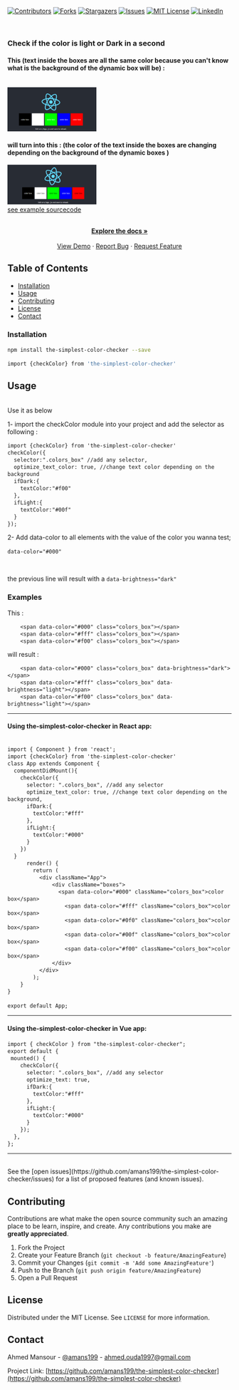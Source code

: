 [![Contributors][contributors-shield]][contributors-url]
[![Forks][forks-shield]][forks-url]
[![Stargazers][stars-shield]][stars-url]
[![Issues][issues-shield]][issues-url]
[![MIT License][license-shield]][license-url]
[![LinkedIn][linkedin-shield]][linkedin-url]

<!-- PROJECT Description -->
<br />
<p align="center">

  <h3 >Check if the color is light or Dark in a second</h3>
  <h4 >This (text inside the boxes are all the same color because you can't know what is the background of the dynamic box will be) : </h4>
    <br />
    <img  src="images/dynamic_backgrounds_before_using_color_checker.PNG" alt="dynamic_backgrounds_before_using_color_checker" width="200" >
    <br />
    <h4 >will turn into this : (the color of the text inside the boxes are changing depending on the background of the dynamic boxes )  </h4>
    <img   src="images/dynamic_backgrounds_after_using_color_checker.PNG" alt="dynamic_backgrounds_after_using_color_checker" width="200" >
    <br />
    <a href="https://github.com/amans199/color_checker_example" target="_blank">see example sourcecode</a>
  <p align="center">
    <br />
    <a href="https://github.com/amans199/the-simplest-color-checker"><strong>Explore the docs »</strong></a>
    <br />
    <br />
    <a href="https://github.com/amans199/the-simplest-color-checker">View Demo</a>
    ·
    <a href="https://github.com/amans199/the-simplest-color-checker/issues">Report Bug</a>
    ·
    <a href="https://github.com/amans199/the-simplest-color-checker/issues">Request Feature</a>
  </p>
</p>


<!-- TABLE OF CONTENTS -->
## Table of Contents
* [Installation](#installation)
* [Usage](#usage)
* [Contributing](#contributing)
* [License](#license)
* [Contact](#contact)

### Installation

```sh
npm install the-simplest-color-checker --save
```
```sh
import {checkColor} from 'the-simplest-color-checker'
```

<!-- USAGE EXAMPLES -->
## Usage


<br />
Use it as below
<br />

1- import the checkColor module into your project and add the selector as following : 

```
import {checkColor} from 'the-simplest-color-checker'
checkColor({
  selector:".colors_box" //add any selector,
  optimize_text_color: true, //change text color depending on the background
  ifDark:{
    textColor:"#f00"
  },
  ifLight:{
    textColor:"#00f"
  }
});
```
2- Add data-color to all elements with the value of the color you wanna test;

`data-color="#000"`

<br/>

the previous line will result with a 
`data-brightness="dark"`

### Examples
This : 
```
    <span data-color="#000" class="colors_box"></span>
    <span data-color="#fff" class="colors_box"></span>
    <span data-color="#f00" class="colors_box"></span>

```

will result : 
```
    <span data-color="#000" class="colors_box" data-brightness="dark"></span>
    <span data-color="#fff" class="colors_box" data-brightness="light"></span>
    <span data-color="#f00" class="colors_box" data-brightness="light"></span>

```

<hr />

#### Using the-simplest-color-checker in React app: 

```

import { Component } from 'react';
import {checkColor} from 'the-simplest-color-checker'
class App extends Component {
  componentDidMount(){
    checkColor({
      selector: ".colors_box", //add any selector
      optimize_text_color: true, //change text color depending on the background,
      ifDark:{
        textColor:"#fff"
      },
      ifLight:{
        textColor:"#000"
      }
    })
  }
      render() {
        return (
          <div className="App">
              <div className="boxes">
                <span data-color="#000" className="colors_box">color box</span>
                  <span data-color="#fff" className="colors_box">color box</span>
                  <span data-color="#0f0" className="colors_box">color box</span>
                  <span data-color="#00f" className="colors_box">color box</span>
                  <span data-color="#f00" className="colors_box">color box</span>
              </div>
          </div>
        );
    }
}

export default App;

```


<hr />

#### Using the-simplest-color-checker in Vue app: 

```
import { checkColor } from "the-simplest-color-checker";
export default {
 mounted() {
    checkColor({
      selector: ".colors_box", //add any selector
      optimize_text: true,
      ifDark:{
        textColor:"#fff"
      },
      ifLight:{
        textColor:"#000"
      }
    });
  },
};

```

<hr />


<br />
See the [open issues](https://github.com/amans199/the-simplest-color-checker/issues) for a list of proposed features (and known issues).

<!-- CONTRIBUTING -->
## Contributing

Contributions are what make the open source community such an amazing place to be learn, inspire, and create. Any contributions you make are **greatly appreciated**.

1. Fork the Project
2. Create your Feature Branch (`git checkout -b feature/AmazingFeature`)
3. Commit your Changes (`git commit -m 'Add some AmazingFeature'`)
4. Push to the Branch (`git push origin feature/AmazingFeature`)
5. Open a Pull Request



<!-- LICENSE -->
## License

Distributed under the MIT License. See `LICENSE` for more information.



<!-- CONTACT -->
## Contact

Ahmed Mansour - [@amans199](https://twitter.com/amans199) - ahmed.ouda1997@gmail.com

Project Link: [https://github.com/amans199/the-simplest-color-checker](https://github.com/amans199/the-simplest-color-checker)


<!-- MARKDOWN LINKS & IMAGES -->
[contributors-shield]: https://img.shields.io/github/contributors/amans199/Best-README-Template.svg?style=flat-square
[contributors-url]: https://github.com/amans199/the-simplest-color-checker/graphs/contributors
[forks-shield]: https://img.shields.io/github/forks/amans199/Best-README-Template.svg?style=flat-square
[forks-url]: https://github.com/amans199/the-simplest-color-checker/network/members
[stars-shield]: https://img.shields.io/github/stars/amans199/Best-README-Template.svg?style=flat-square
[stars-url]: https://github.com/amans199/the-simplest-color-checker/stargazers
[issues-shield]: https://img.shields.io/github/issues/amans199/Best-README-Template.svg?style=flat-square
[issues-url]: https://github.com/amans199/the-simplest-color-checker/issues
[license-shield]: https://img.shields.io/github/license/amans199/Best-README-Template.svg?style=flat-square
[license-url]: https://github.com/amans199/the-simplest-color-checker/blob/master/LICENSE.txt
[linkedin-shield]: https://img.shields.io/badge/-LinkedIn-black.svg?style=flat-square&logo=linkedin&colorB=555
[linkedin-url]: https://linkedin.com/in/amans199
[product-screenshot]: images/screenshot.png
